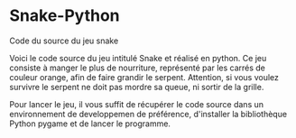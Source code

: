 # Snake-Python
Code du source du jeu snake

Voici le code source du jeu intitulé Snake et réalisé en python. Ce jeu consiste à manger le plus de nourriture, représenté par les carrés de couleur orange, afin de faire grandir le serpent. Attention, si vous voulez survivre le serpent ne doit pas mordre sa queue, ni sortir de la grille.

Pour lancer le jeu, il vous suffit de récupérer le code source dans un environnement de developpemen de préférence, d'installer la bibliothèque Python pygame et de lancer le programme.
